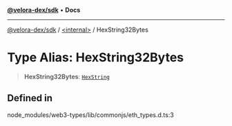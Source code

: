 [**@velora-dex/sdk**](../../README.md) • **Docs**

***

[@velora-dex/sdk](../../globals.md) / [\<internal\>](../README.md) / HexString32Bytes

# Type Alias: HexString32Bytes

> **HexString32Bytes**: [`HexString`](HexString.md)

## Defined in

node\_modules/web3-types/lib/commonjs/eth\_types.d.ts:3
